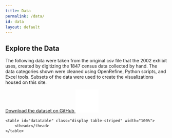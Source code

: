 ```yaml
---
title: Data 
permalink: /data/ 
id: data 
layout: default 
---
```


<div class="row">
    <h2>Explore the Data</h2>
</div>

<!--add data table-->
<div class="row align-items-center" markdown="1">

The following data were taken from the original csv file that the 2002 exhibit uses, created by digitizing the 1847 census data collected by hand. The data categories shown were cleaned using OpenRefine, Python scripts, and Excel tools. Subsets of the data were used to create the visualizations housed on this site.

</div>

<div class="row mb-5">
<!--button to download csv-->
<a class="btn btn-danger btn-sm github col-4" href="https://github.com/swat-ds/datasets/tree/master/1847census" role="button">Download the dataset on GitHub <img class="col-2 float-right" alt="github octocat logo" src="../assets/img/pinned-octocat.svg"/></a>

</div>

<div class="row">

    <table id="datatable" class="display table-striped" width="100%">
        <thead></thead>
    </table>

</div>